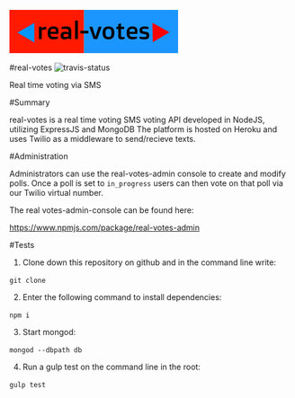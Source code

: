 ![real-votes](./resources/realVotesLogo.png)

#real-votes
![travis-status](https://travis-ci.org/real-votes/real-votes.svg)

Real time voting via SMS


#Summary

real-votes is a real time voting SMS voting API developed in NodeJS, utilizing ExpressJS and MongoDB The platform is hosted on Heroku and uses Twilio as a middleware to send/recieve texts.


#Administration

Administrators can use the real-votes-admin console to create and modify polls. Once a poll is set to `in_progress` users can then vote on that poll via our Twilio virtual number.


The real votes-admin-console can be found here:

https://www.npmjs.com/package/real-votes-admin


#Tests

1. Clone down this repository on github and in the command line write:

  `git clone`

2. Enter the following command to install dependencies:

  `npm i`

3. Start mongod:

  `mongod --dbpath db`

4. Run a gulp test on the command line in the root:

  `gulp test`
